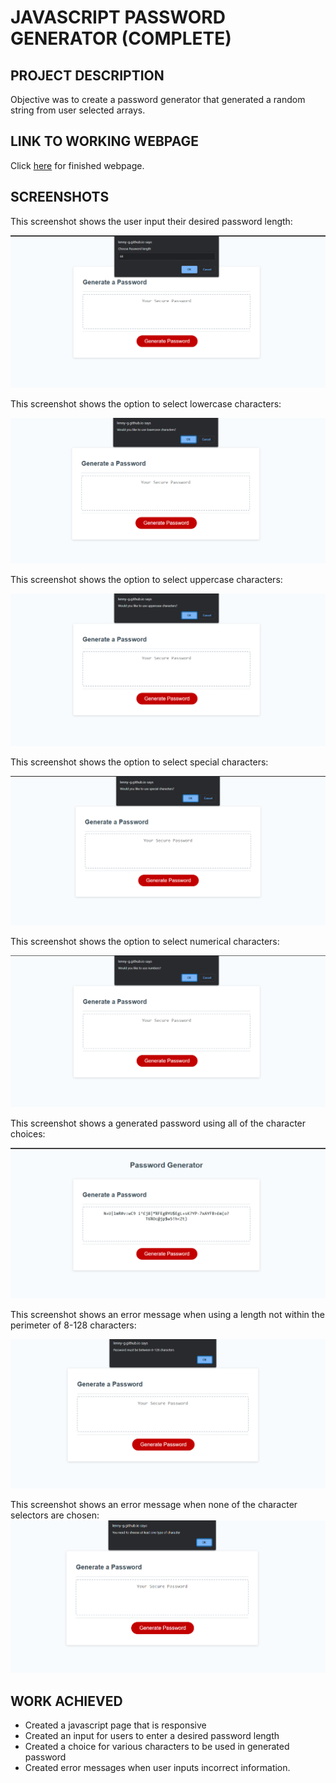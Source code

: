 # JAVASCRIPT PASSWORD GENERATOR (COMPLETE)

## PROJECT DESCRIPTION

Objective was to create a password generator that generated a random string
from user selected arrays.

## LINK TO WORKING WEBPAGE

Click [here](https://lenny-g.github.io/javascript-password-generator/) for finished webpage.

## SCREENSHOTS

This screenshot shows the user input their desired password length:

![ScreenShot](./assets/images/passwordlength.png)

This screenshot shows the option to select lowercase characters:

![ScreenShot](./assets/images/lowercaseselect.png)

This screenshot shows the option to select uppercase characters:

![ScreenShot](./assets/images/uppercaseselect.png)

This screenshot shows the option to select special characters:

![ScreenShot](./assets/images/specialselect.png)

This screenshot shows the option to select numerical characters:

![ScreenShot](./assets/images/numberselect.png)

This screenshot shows a generated password using all of the character choices:

![ScreenShot](./assets/images/generatedpassword.png)

This screenshot shows an error message when using a length not within the perimeter of 8-128 characters:

![ScreenShot](./assets/images/errorpasswordlength.png)

This screenshot shows an error message when none of the character selectors are chosen:
![ScreenShot](./assets/images/errornochoice.png)

## WORK ACHIEVED

- Created a javascript page that is responsive
- Created an input for users to enter a desired password length
- Created a choice for various characters to be used in generated password
- Created error messages when user inputs incorrect information.
